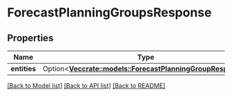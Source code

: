 # ForecastPlanningGroupsResponse

## Properties

Name | Type | Description | Notes
------------ | ------------- | ------------- | -------------
**entities** | Option<[**Vec<crate::models::ForecastPlanningGroupResponse>**](ForecastPlanningGroupResponse.md)> |  | [optional]

[[Back to Model list]](../README.md#documentation-for-models) [[Back to API list]](../README.md#documentation-for-api-endpoints) [[Back to README]](../README.md)


